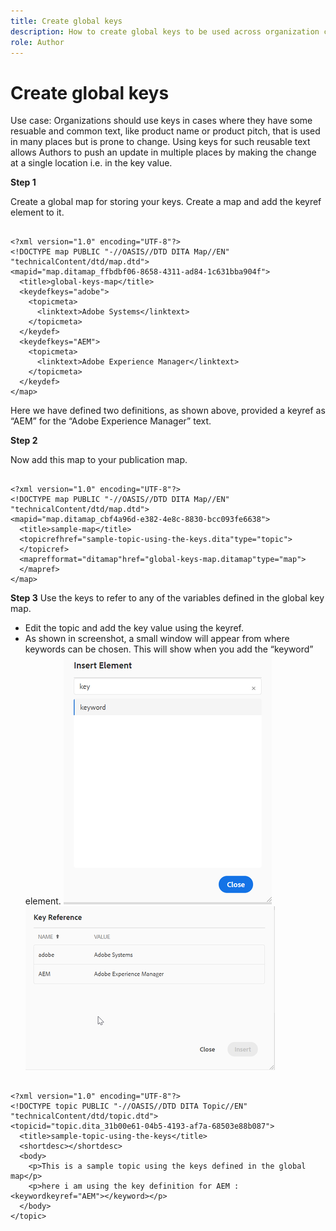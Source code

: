 ```yaml
---
title: Create global keys
description: How to create global keys to be used across organization content
role: Author
---
```


# Create global keys

Use case: Organizations should use keys in cases where they have some resuable and common text, like product name or product pitch, that is used in many places but is prone to change. Using keys for such reusable text allows Authors to push an update in multiple places by making the change at a single location i.e. in the key value.

**Step 1**

Create a global map for storing your keys. Create a map and add the keyref element to it.

```

<?xml version="1.0" encoding="UTF-8"?>
<!DOCTYPE map PUBLIC "-//OASIS//DTD DITA Map//EN" "technicalContent/dtd/map.dtd">
<mapid="map.ditamap_ffbdbf06-8658-4311-ad84-1c631bba904f">
  <title>global-keys-map</title>
  <keydefkeys="adobe">
    <topicmeta>
      <linktext>Adobe Systems</linktext>
    </topicmeta>
  </keydef>
  <keydefkeys="AEM">
    <topicmeta>
      <linktext>Adobe Experience Manager</linktext>
    </topicmeta>
  </keydef>
</map>

```

Here we have defined two definitions, as shown above, provided a keyref as “AEM” for the “Adobe Experience Manager” text.

**Step 2**

Now add this map to your publication map.

```

<?xml version="1.0" encoding="UTF-8"?>
<!DOCTYPE map PUBLIC "-//OASIS//DTD DITA Map//EN" "technicalContent/dtd/map.dtd">
<mapid="map.ditamap_cbf4a96d-e382-4e8c-8830-bcc093fe6638">
  <title>sample-map</title>
  <topicrefhref="sample-topic-using-the-keys.dita"type="topic">
  </topicref>
  <maprefformat="ditamap"href="global-keys-map.ditamap"type="map">
  </mapref>
</map>

```

**Step 3** 
Use the keys to refer to any of the variables defined in the global key map.

+ Edit the topic and add the key value using the keyref.
+ As shown in screenshot, a small window will appear from where keywords can be chosen. This will show when you add the “keyword” element.
![Insert Element](assets/insert_element.png)
![Key Ref](assets/key_ref.png)

```

<?xml version="1.0" encoding="UTF-8"?>
<!DOCTYPE topic PUBLIC "-//OASIS//DTD DITA Topic//EN" "technicalContent/dtd/topic.dtd">
<topicid="topic.dita_31b00e61-04b5-4193-af7a-68503e88b087">
  <title>sample-topic-using-the-keys</title>
  <shortdesc></shortdesc>
  <body>
    <p>This is a sample topic using the keys defined in the global map</p>
    <p>here i am using the key definition for AEM :<keywordkeyref="AEM"></keyword></p>
  </body>
</topic>

```

